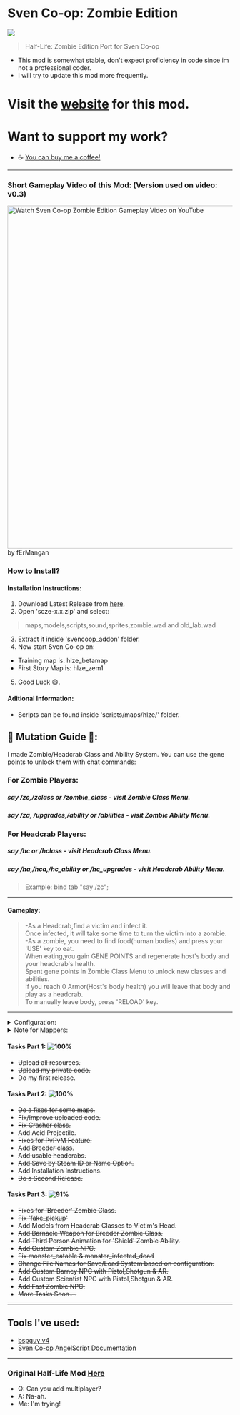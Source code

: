 # Sven Co-op: Zombie Edition
![](https://i.imgur.com/ee9K4AJ.png)
> Half-Life: Zombie Edition Port for Sven Co-op

- This mod is somewhat stable, don't expect proficiency in code since im not a professional coder.
- I will try to update this mod more frequently.

# Visit the <a href="https://ghmods.github.io/scze-website">website</a> for this mod.

# Want to support my work?
- ☕ <a href="https://www.buymeacoffee.com/GHmods">You can buy me a coffee!</a>
---
### Short Gameplay Video of this Mod: (Version used on video: v0.3)
<a href="https://youtu.be/mcpfW0ufbQM">
	<img src="https://i.imgur.com/DDoAp4R.png" alt="Watch Sven Co-op Zombie Edition Gameplay Video on YouTube" width=768>
</a>
<br>
by fErMangan

### How to Install?
#### Installation Instructions:
1. Download Latest Release from <a href="https://github.com/GHmods/scze/releases/latest">here</a>.
2. Open 'scze-x.x.zip' and select:
> maps,models,scripts,sound,sprites,zombie.wad and old_lab.wad
3. Extract it inside 'svencoop_addon' folder.
4. Now start Sven Co-op on: <br>
- Training map is: hlze_betamap <br>
- First Story Map is: hlze_zem1 <br>
5. Good Luck :smile:.
#### Aditional Information:
- Scripts can be found inside 'scripts/maps/hlze/' folder.
## 🧬 Mutation Guide 🧬:
I made Zombie/Headcrab Class and Ability System. You can use the gene points to unlock them with chat commands:
### For Zombie Players:
##### say /zc,/zclass or /zombie_class - visit Zombie Class Menu.
##### say /za, /upgrades,/ability or /abilities - visit Zombie Ability Menu.
### For Headcrab Players:
##### say /hc or /hclass - visit Headcrab Class Menu.
##### say /ha,/hca,/hc_ability or /hc_upgrades - visit Headcrab Ability Menu.
> Example: bind tab "say /zc";
---
#### Gameplay:
>-As a Headcrab,find a victim and infect it. <br>
Once infected, it will take some time to turn the victim into a zombie. <br>
-As a zombie, you need to find food(human bodies) and press your 'USE' key to eat. <br>
When eating,you gain GENE POINTS and regenerate host's body and your headcrab's health. <br>
Spent gene points in Zombie Class Menu to unlock new classes and abilities. <br>
If you reach 0 Armor(Host's body health) you will leave that body and play as a headcrab. <br>
To manually leave body, press 'RELOAD' key. <br>
---
<details>
<summary>Configuration:</summary>
- Configuration Files are stored inside 'scripts/maps'. <br>
- Global Configuration File is: 'hlze_global.ini' <br>
- Per Map Configuration File is loaded as: '[map_name].hlze.ini' <br>
<h4>The mod is not starting ?!?!?!</h4>
Its probably because of Save/Load System.<br>

```
Make sure to create some aditional folders to match this path 'svencoop/scripts/maps/store/hlze'
```
<h4>The mod still won't start ?!?!!</h4>
I don't know, email me. <br>
<h4>How to add new class?</h4>
<h5>If you want to add new classes:</h5>
1. You must have 1 class for zombie, and 1 for headcrab and they must be in the same order. <br>
2. You can add them in 'scripts/maps/hlze/classes/' folder <br>
- 'headcrab_classes.as' is for headcrabs. <br>
- 'zombie_classes.as' is for zombies. <br>
  - If you add a class for headcrab, headcrab will try to mutate to zombie class with same id as headcrab class.This means you must add your zombie class in the same order as your headcrab class. <br>
</details>

<details>
<summary>Note for Mappers:</summary>
- Headcrab Players can unlock 'func_wall_toggle' with targetnames: <br>
  - 'togg1','toggle1' <-- Not Recommended. <br>
  - Use 'hcwall1','hcwall2',...,'hcwall9','hcwall10',...,'hcwall15'; <br>
- Zombie Players can trigger 'func_breakable' with targetname: 'flr_brk'; <br>
- Zombie Players can use all rotating doors('func_door_rotating') with targetnames: 'ds1', 'd1', 'd2', 'd3',...,'d9'; <br>
- To make Zombie Players open rotating doors('func_door_rotating'), use 'trigger_multiple'; (See Examples Folder) <br>
- More defines can be defined in 'entities/multisource.as' <br>

For More Doors:
```
array<array<string>>DoorEntities = { ... };
```
For More Walls:
```
array<array<string>>WallEntities = { ... };
```
For More Walls Settings:
```
array<array<string>>WallEntities_Settings = {
		....,
		{(Headcrab/Zombie)<1/0>, <Triggered when Player is Nearby>,<Triggered when Player is  Away>(Not Needed for 'func_breakable') },
  ....
};
```
- (Only defined in Crasher Class) To make Zombie Players break walls('func_breakable'), set targetnames: 'zWall', 'zWall1', 'zWall2',...,'zWall9'; (See Examples Folder)
- More defines can be defined in 'weapons/weapon_zombie.as' --->
For More Walls: 
```
  array<string>BreakableZWalls = { ... };
```
- Every door is locked with 'multisource' entity; (To block Headcrabs from opening them).
-Examples are in 'Examples' folder.
- If PvPvM Feature is Enabled, use 'info_target' with targetname: 'info_human_spawn' to create multiple spawn
points for Humans.
---
</details>

#### Tasks Part 1: ![100%](https://progress-bar.dev/100)
  - ~~Upload all resources.~~
  - ~~Upload my private code.~~
  - ~~Do my first release.~~
#### Tasks Part 2: ![100%](https://progress-bar.dev/100)
  - ~~Do a fixes for some maps.~~
  - ~~Fix/Improve uploaded code.~~
  - ~~Fix Crasher class.~~
  - ~~Add Acid Projectile.~~
  - ~~Fixes for PvPvM Feature.~~
  - ~~Add Breeder class.~~
  - ~~Add usable headcrabs.~~
  - ~~Add Save by Steam ID or Name Option.~~
  - ~~Add Installation Instructions.~~
  - ~~Do a Second Release.~~
#### Tasks Part 3: ![91%](https://progress-bar.dev/91)
  - ~~Fixes for 'Breeder' Zombie Class.~~
  - ~~Fix 'fake_pickup'~~
  - ~~Add Models from Headcrab Classes to Victim's Head.~~
  - ~~Add Barnacle Weapon for Breeder Zombie Class.~~
  - ~~Add Third Person Animation for 'Shield' Zombie Ability.~~
  - ~~Add Custom Zombie NPC.~~
  - ~~Fix monster_eatable & monster_infected_dead~~
  - ~~Change File Names for Save/Load System based on configuration.~~
  - ~~Add Custom Barney NPC with Pistol,Shotgun & AR.~~
  - Add Custom Scientist NPC with Pistol,Shotgun & AR.
  - ~~Add Fast Zombie NPC.~~
  - ~~More Tasks Soon....~~
---
## Tools I've used:
* <a href="https://github.com/wootguy/bspguy/releases/tag/v4">bspguy v4</a>
* <a href="https://baso88.github.io/SC_AngelScript/docs/">Sven Co-op AngelScript Documentation</a>
---
### Original Half-Life Mod <a href="https://www.moddb.com/mods/half-life-zombie-edition">Here</a>
* Q: Can you add multiplayer?
* A: Na-ah.
* Me: I'm trying!
